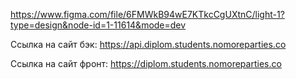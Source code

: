 https://www.figma.com/file/6FMWkB94wE7KTkcCgUXtnC/light-1?type=design&node-id=1-11614&mode=dev

Ссылка на сайт бэк: https://api.diplom.students.nomoreparties.co

Ссылка на сайт фронт: https://diplom.students.nomoreparties.co 